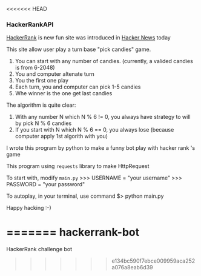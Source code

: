 <<<<<<< HEAD
### HackerRankAPI 

[HackerRank](http://hackerrank.com/) is new fun site was introduced in [Hacker News]() today

This site allow user play a turn base "pick candies" game.
1. You can start with any number of candies. (currently, a valided candies is from 6-2048)
2. You and computer altenate turn
3. You the first one play
4. Each turn, you and computer can pick 1-5 candies
5. Whe winner is the one get last candies

The algorithm is quite clear:
1. With any number N which N % 6 != 0, you always have strategy to will by pick N % 6 candies
2. If you start with N which N % 6 == 0, you always lose (because computer apply 1st algorith with you)

I wrote this program by python to make a funny bot play with hacker rank 's game

This program using `requests` library to make HttpRequest

To start with, modify `main.py`
    >>> USERNAME = "your username"
    >>> PASSWORD = "your password"

To autoplay, in your terminal, use command
    $> python main.py

Happy hacking :-)

=======
hackerrank-bot
==============

HackerRank challenge bot
>>>>>>> e134bc590f7ebce009959aca252a076a8eab6d39
